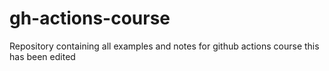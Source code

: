 # gh-actions-course
Repository containing all examples and notes for github actions course
this has been edited
